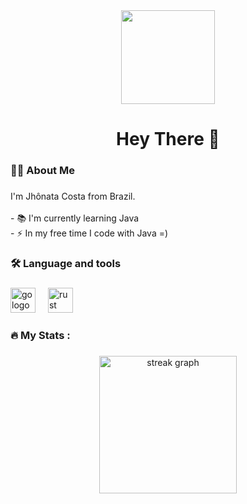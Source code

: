 <div align="center">
  <img height="150" src="https://media2.giphy.com/media/v1.Y2lkPTc5MGI3NjExNWZyN3ZybWlnOTVrNTk3eDF0bmNucTB2dXU1N2wxNHNudmEzM2xqMiZlcD12MV9pbnRlcm5hbF9naWZfYnlfaWQmY3Q9Zw/FcqKy4Kj7XOK0hCW4g/giphy.gif"  />
</div>

###

<h1 align="center">Hey There 👋</h1>

###

<h3 align="left">👩‍💻  About Me</h3>

###

<p align="left">I'm Jhônata Costa from Brazil.<br><br>- 📚 I'm currently learning Java<br>- ⚡ In my free time I code with Java =)</p>

###

<h3 align="left">🛠 Language and tools</h3>

###

<div align="left">
  <img src="https://logos-world.net/wp-content/uploads/2022/07/Java-Logo.png" height="40" alt="go logo"  />
  <img width="12" />
  <img src="https://static-00.iconduck.com/assets.00/spring-icon-256x256-2efvkvky.png" height="40" alt="rust logo"  />
  <img width="12" />
</div>

###

<h3 align="left">🔥   My Stats :</h3>

###

<div align="center">
  <img src="https://streak-stats.demolab.com?user=JhonataCosta13&locale=en&mode=daily&theme=dark&hide_border=false&border_radius=5&order=3" height="220" alt="streak graph"  />
</div>

###
